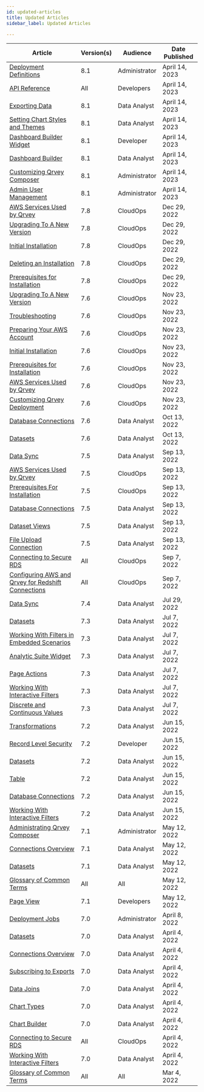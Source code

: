 ```yaml
---
id: updated-articles
title: Updated Articles
sidebar_label: Updated Articles

---
```

<div style={{textAlign: "justify"}}>

| **Article** | **Version(s)** |**Audience**|  **Date Published** |
| --- | --- | --- |--- |
|[Deployment Definitions](../admin/content-deployment/definitions.md)|8.1|Administrator| April 14, 2023|
|<a href="https://qrvey.stoplight.io/docs/qrvey-api-doc/4b0d6d292c0b2-administration" target="_blank">API Reference</a>|All|Developers| April 14, 2023|
|[Exporting Data](../ui-docs/dataviews/exporting.md)|8.1|Data Analyst| April 14, 2023|
|[Setting Chart Styles and Themes](../ui-docs/chart-builder/setting-chart-styles.md)|8.1|Data Analyst| April 14, 2023|
|[Dashboard Builder Widget](../embedding/widgets/app-building/page-builder.md)|8.1|Developer| April 14, 2023|
|[Dashboard Builder](../ui-docs/builders/dashboards.md)|8.1|Data Analyst| April 14, 2023|
|[Customizing Qrvey Composer](../admin/admin-qrvey-console.md)|8.1|Administrator|April 14, 2023|
|[Admin User Management](../admin/admin-managing-users.md)|8.1|Administrator|April 14, 2023|
|[AWS Services Used by Qrvey](../get-started/aws-services-qrvey.md)|7.8|CloudOps| Dec 29, 2022|
|[Upgrading To A New Version](../get-started/upgrading-versions.md)|7.8|CloudOps| Dec 29, 2022|
|[Initial Installation](../get-started/deploying-aws/initial-installation.md)|7.8|CloudOps| Dec 29, 2022|
|[Deleting an Installation](../get-started/deleting-installation.md)|7.8|CloudOps| Dec 29, 2022|
|[Prerequisites for Installation](../get-started/prerequisites-for-installation.md)|7.8|CloudOps| Dec 29, 2022|
|[Upgrading To A New Version](../get-started/upgrading-versions.md)|7.6|CloudOps| Nov 23, 2022|
|[Troubleshooting](../get-started/troubleshooting.md)|7.6|CloudOps| Nov 23, 2022|
|[Preparing Your AWS Account](../get-started/preparing-AWS-account.md)|7.6|CloudOps| Nov 23, 2022|
|[Initial Installation](../get-started/deploying-aws/initial-installation.md)|7.6|CloudOps| Nov 23, 2022|
|[Prerequisites for Installation](../get-started/prerequisites-for-installation.md)|7.6|CloudOps| Nov 23, 2022|
|[AWS Services Used by Qrvey](../get-started/aws-services-qrvey.md)|7.6|CloudOps| Nov 23, 2022|
|[Customizing Qrvey Deployment](../get-started/customizing-qrvey-deployment.md)|7.6|CloudOps| Nov 23, 2022|
|[Database Connections](../ui-docs/datasets/databases.md)|7.6|Data Analyst| Oct 13, 2022|
|[Datasets](../ui-docs/datasets/datasets.md)|7.6|Data Analyst| Oct 13, 2022|
|[Data Sync](../ui-docs/datasets/data-sync.md)|7.5|Data Analyst| Sep 13, 2022|
|[AWS Services Used by Qrvey](../get-started/aws-services-qrvey.md)|7.5|CloudOps| Sep 13, 2022|
|[Prerequisites For Installation](../get-started/prerequisites-for-installation.md)|7.5|CloudOps| Sep 13, 2022|
|[Database Connections](../ui-docs/datasets/databases.md)|7.5|Data Analyst| Sep 13, 2022|
|[Dataset Views](../ui-docs/datasets/dataset-views.md)|7.5|Data Analyst| Sep 13, 2022|
|[File Upload Connection](../ui-docs/datasets/csv.md)|7.5|Data Analyst| Sep 13, 2022|
|[Connecting to Secure RDS](../aws/connect-instance.md)|All|CloudOps| Sep 7, 2022|
|[Configuring AWS and Qrvey for Redshift Connections](../get-started/redshift.md)|All|CloudOps| Sep 7, 2022|
|[Data Sync](../ui-docs/datasets/data-sync.md)|7.4|Data Analyst| Jul 29, 2022|
|[Datasets](../ui-docs/datasets/datasets.md)|7.3|Data Analyst| Jul 7, 2022|
|[Working With Filters in Embedded Scenarios](../embedding/widgets/filters-embedded-scenarios.md)|7.3|Data Analyst| Jul 7, 2022|
|[Analytic Suite Widget](../embedding/widgets/analytics/analytic-suite.md)|7.3|Data Analyst| Jul 7, 2022|
|[Page Actions](../ui-docs/builders/page_actions.md)|7.3|Data Analyst| Jul 7, 2022|
|[Working With Interactive Filters](../ui-docs/filtering-data/working-with-filters.md)|7.3|Data Analyst| Jul 7, 2022|
|[Discrete and Continuous Values](../ui-docs/chart-builder/disc-cont.md)|7.3|Data Analyst| Jul 7, 2022
|[Transformations](../ui-docs/datasets/transformations.md)|7.2|Data Analyst| Jun 15, 2022
|[Record Level Security](../admin/record-level-security.md)|7.2|Developer| Jun 15, 2022|
|[Datasets](../ui-docs/datasets/datasets.md)|7.2|Data Analyst| Jun 15, 2022|
|[Table](../ui-docs/dataviews/chart-types/table.md)|7.2|Data Analyst| Jun 15, 2022|
|[Database Connections](../ui-docs/datasets/databases.md)|7.2|Data Analyst| Jun 15, 2022|
|[Working With Interactive Filters](../ui-docs/filtering-data/working-with-filters.md)|7.2|Data Analyst| Jun 15, 2022|
|[Administrating Qrvey Composer](../admin/admin-managing-users.md)|7.1|Administrator| May 12, 2022|
|[Connections Overview](../ui-docs/datasets/connectors.md)|7.1|Data Analyst| May 12, 2022|
|[Datasets](../ui-docs/datasets/datasets.md)|7.1|Data Analyst|May 12, 2022|
|[Glossary of Common Terms](../get-started/glossary.md)|All|All| May 12, 2022|
|[Page View](../embedding/widgets/app-building/page-view.md)|7.1|Developers|May 12, 2022|
|[Deployment Jobs](../admin/content-deployment/jobs.md)|7.0|Administrator| April 8, 2022|
|[Datasets](../ui-docs/datasets/datasets.md)|7.0|Data Analyst| April 4, 2022||
|[Connections Overview](../ui-docs/datasets/connectors.md)|7.0|Data Analyst| April 4, 2022|
|[Subscribing to Exports](../ui-docs/subscriptions/subscribing-exports.md)|7.0|Data Analyst| April 4, 2022|
|[Data Joins](../ui-docs/datasets/joins.md)|7.0|Data Analyst| April 4, 2022|
|[Chart Types](../ui-docs/dataviews/chart-types/bar.md)|7.0|Data Analyst| April 4, 2022|
|[Chart Builder](../ui-docs/chart-builder/overview.md)|7.0|Data Analyst| April 4, 2022|
|[Connecting to Secure RDS](../aws/connect-instance.md)|All| CloudOps| April 4, 2022|
|[Working With Interactive Filters](../ui-docs/filtering-data/working-with-filters.md)|7.0| Data Analyst| April 4, 2022|
|[Glossary of Common Terms](../get-started/glossary.md)|All|All|Mar 4, 2022|



</div>
